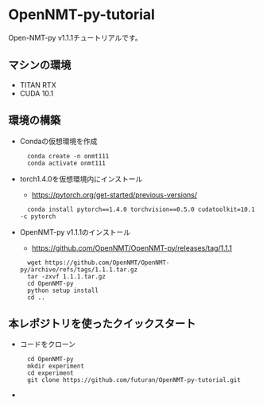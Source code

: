 # OpenNMT-py-tutorial



Open-NMT-py v1.1.1チュートリアルです。


## マシンの環境
- TITAN RTX
- CUDA 10.1

## 環境の構築
+ Condaの仮想環境を作成
  ```
    conda create -n onmt111
    conda activate onmt111 
  ```
+ torch1.4.0を仮想環境内にインストール
  - https://pytorch.org/get-started/previous-versions/
  ```
    conda install pytorch==1.4.0 torchvision==0.5.0 cudatoolkit=10.1 -c pytorch
  ```
  
+ OpenNMT-py v1.1.1のインストール
  - https://github.com/OpenNMT/OpenNMT-py/releases/tag/1.1.1
  ```
    wget https://github.com/OpenNMT/OpenNMT-py/archive/refs/tags/1.1.1.tar.gz
    tar -zxvf 1.1.1.tar.gz
    cd OpenNMT-py
    python setup install
    cd ..
  ```
  
## 本レポジトリを使ったクイックスタート
+ コードをクローン
  ```
    cd OpenNMT-py
    mkdir experiment
    cd experiment
    git clone https://github.com/futuran/OpenNMT-py-tutorial.git
  ```
+ 

